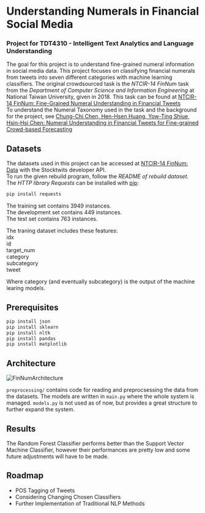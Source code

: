 # Understanding Numerals in Financial Social Media
### Project for TDT4310 - Intelligent Text Analytics and Language Understanding

The goal for this project is to understand fine-grained numeral information in social media data. This project focuses on classifying financial numerals from tweets into seven different categories with machine learning classifiers. The original crowdsourced task is the _NTCIR-14 FinNum_ task from the _Department of Computer Science and Information Engineering_ at National Taiwan University, given in 2018. This task can be found at [NTCIR-14 FinNum: Fine-Grained Numeral Understanding in Financial Tweets](https://sites.google.com/nlg.csie.ntu.edu.tw/finnum)  
To understand the Numeral Taxonomy used in the task and the background for the project, see [Chung-Chi Chen, Hen-Hsen Huang, Yow-Ting Shiue, Hsin-Hsi Chen: Numeral Understanding in Financial Tweets for Fine-grained Crowd-based Forecasting](http://nlg.csie.ntu.edu.tw/~cjchen/papers/Numeral_Understanding_WI.pdf) 


## Datasets

The datasets used in this project can be accessed at [NTCIR-14 FinNum: Data](https://sites.google.com/nlg.csie.ntu.edu.tw/finnum/data) with the Stocktwits developer API.  
To run the given rebuild program, follow the _README of rebuild dataset_. The _HTTP library Requests_ can be installed with [pip](https://pypi.org/project/pip/):

```python
pip install requests 
```

The training set contains 3949 instances.  
The development set contains 449 instances.  
The test set contains 763 instances. 

The traning dataset includes these features:  
idx  
id  
target_num  
category  
subcategory  
tweet 

Where category (and eventually subcategory) is the output of the machine learing models. 

## Prerequisites

```python
pip install json
pip install sklearn
pip install nltk
pip install pandas
pip install matplotlib
```

## Architecture 

![FinNumArchitecture](https://user-images.githubusercontent.com/74187128/118411071-24df6500-b693-11eb-8bfe-16cd76b999b1.png)

```preprocessing/``` contains code for reading and preprocsessing the data from the datasets. The models are written in ```main.py``` where the whole system is managed. ```models.py``` is not used as of now, but provides a great structure to further expand the system. 

## Results

The Random Forest Classifier performs better than the Support Vector Machine Classifier, however their performances are pretty low and some future adjustments will have to be made. 

## Roadmap

* POS Tagging of Tweets
* Considering Changing Chosen Classifiers
* Further Implementation of Traditional NLP Methods
